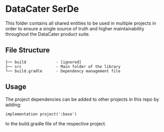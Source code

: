 # DataCater SerDe

This folder contains all shared entities to be used in multiple projects in order to ensure
a single source of truth and higher maintainability throughout the DataCater product suite.

## File Structure

    ├── build             - [ignored]
    ├── src               - Main folder of the library
    └── build.gradle      - Dependency management file

## Usage
The project dependencies can be added to other projects in this repo by adding:

``` implementation project(':base') ```

to the build.gradle file of the respective project.